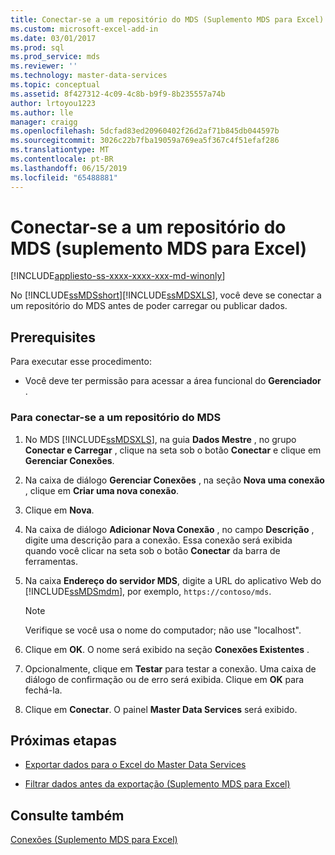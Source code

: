 ```yaml
---
title: Conectar-se a um repositório do MDS (Suplemento MDS para Excel) | Microsoft Docs
ms.custom: microsoft-excel-add-in
ms.date: 03/01/2017
ms.prod: sql
ms.prod_service: mds
ms.reviewer: ''
ms.technology: master-data-services
ms.topic: conceptual
ms.assetid: 8f427312-4c09-4c8b-b9f9-8b235557a74b
author: lrtoyou1223
ms.author: lle
manager: craigg
ms.openlocfilehash: 5dcfad83ed20960402f26d2af71b845db044597b
ms.sourcegitcommit: 3026c22b7fba19059a769ea5f367c4f51efaf286
ms.translationtype: MT
ms.contentlocale: pt-BR
ms.lasthandoff: 06/15/2019
ms.locfileid: "65488881"
---
```

# <a name="connect-to-an-mds-repository-mds-add-in-for-excel"></a>Conectar-se a um repositório do MDS (suplemento MDS para Excel)

[!INCLUDE[appliesto-ss-xxxx-xxxx-xxx-md-winonly](../../includes/appliesto-ss-xxxx-xxxx-xxx-md-winonly.md)]

  No [!INCLUDE[ssMDSshort](../../includes/ssmdsshort-md.md)][!INCLUDE[ssMDSXLS](../../includes/ssmdsxls-md.md)], você deve se conectar a um repositório do MDS antes de poder carregar ou publicar dados.  
  
## <a name="prerequisites"></a>Prerequisites  
 Para executar esse procedimento:  
  
-   Você deve ter permissão para acessar a área funcional do **Gerenciador** .  
  
### <a name="to-connect-to-an-mds-repository"></a>Para conectar-se a um repositório do MDS  
  
1.  No MDS [!INCLUDE[ssMDSXLS](../../includes/ssmdsxls-md.md)], na guia **Dados Mestre** , no grupo **Conectar e Carregar** , clique na seta sob o botão **Conectar** e clique em **Gerenciar Conexões**.  
  
2.  Na caixa de diálogo **Gerenciar Conexões** , na seção **Nova uma conexão** , clique em **Criar uma nova conexão**.  
  
3.  Clique em **Nova**.  
  
4.  Na caixa de diálogo **Adicionar Nova Conexão** , no campo **Descrição** , digite uma descrição para a conexão. Essa conexão será exibida quando você clicar na seta sob o botão **Conectar** da barra de ferramentas.  
  
5.  Na caixa **Endereço do servidor MDS**, digite a URL do aplicativo Web do [!INCLUDE[ssMDSmdm](../../includes/ssmdsmdm-md.md)], por exemplo, `https://contoso/mds`.  
  
    > [!NOTE]  
    >  Verifique se você usa o nome do computador; não use "localhost".  
  
6.  Clique em **OK**. O nome será exibido na seção **Conexões Existentes** .  
  
7.  Opcionalmente, clique em **Testar** para testar a conexão. Uma caixa de diálogo de confirmação ou de erro será exibida. Clique em **OK** para fechá-la.  
  
8.  Clique em **Conectar**. O painel **Master Data Services** será exibido.  
  
## <a name="next-steps"></a>Próximas etapas  
  
-   [Exportar dados para o Excel do Master Data Services](../../master-data-services/microsoft-excel-add-in/export-data-to-excel-from-master-data-services.md)  
  
-   [Filtrar dados antes da exportação &#40;Suplemento MDS para Excel&#41;](../../master-data-services/microsoft-excel-add-in/filter-data-before-exporting-mds-add-in-for-excel.md)  
  
## <a name="see-also"></a>Consulte também  
 [Conexões &#40;Suplemento MDS para Excel&#41;](../../master-data-services/microsoft-excel-add-in/connections-mds-add-in-for-excel.md)  
  
  
